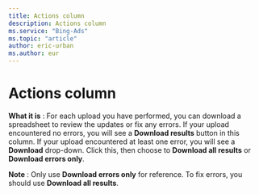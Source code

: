 ```yaml
---
title: Actions column
description: Actions column
ms.service: "Bing-Ads"
ms.topic: "article"
author: eric-urban
ms.author: eur
---
```


# Actions column

**What it is** : For each upload you have performed, you can download a spreadsheet to review the updates or fix any errors. If your upload encountered no errors, you will see a **Download results** button in this column. If your upload encountered at least one error, you will see a **Download** drop-down. Click this, then choose to **Download all results** or **Download errors only**.

**Note** : Only use **Download errors only** for reference. To fix errors, you should use **Download all results**.


